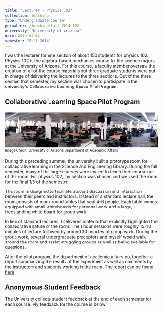 ```yaml
---
title: "Lecturer - Physics 102"
collection: teaching
type: "Undergraduate course"
permalink: /teaching/fall-2014-102
university: "University of Arizona"
date: 2014-09-01
semester: "Fall 2014"
---
```



I was the lecturer for one section of about 150 students for physics 102. Physics 102 is the  algebra-based mechanics course for life science majors at the University of Arizona. For this course, a faculty member oversaw the creation of all of the course materials but three graduate students were put in charge of delivering the lectures to the three sections. Out of the three section that semester, my section was chosen to participate in the university's Collaborative Learning Space Pilot Program.

## Collaborative Learning Space Pilot Program
![image](../images/sel_rm_200_wide-angle.jpg)
<sup>Image Credit: University of Arizona Department of Academic Affairs</sup>

During this preceding summer, the university built a prototype room for collaborative learning in the Science and Engineering Library. During the fall semester, many of the large courses were invited to teach their course out of the room. For physics 102, my section was chosen and we used the room for the final $1/3$ of the semester.

The room is designed to facilitate student discussion and interaction between their peers and instructors. Instead of a standard lecture hall, the room consists of many round tables that seat 4-6 people. Each table comes equipped with small whiteboards for personal work and a large, freestanding white board for group work.

In lieu of standard lectures, I delivered material that explicitly highlighted the collaborative nature of the room. The 1 hour sessions were roughly 15-20 minutes of lecture followed by around 30 minutes of group work. During the group work, several undergraduate preceptors and myself would walk around the room and assist struggling groups as well as being available for questions.

After the pilot program, the department of academic affairs put together a report summarizing the results of the experiment as well as comments by the instructors and students working in the room. The report can be found [here](http://academicaffairs.arizona.edu/sites/academicaffairs/files/collaborative-learning-spaces-project-pilot-report-february-2015.pdf).

## Anonymous Student Feedback
The University collects student feedback at the end of each semester for each course.
My feedback for the course is below.
